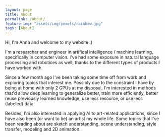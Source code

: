 ```yaml
---
layout: page
title: About
permalink: /about/
feature-img: "assets/img/pexels/rainbow.jpg"
tags: [About]
---
```


Hi, I'm Anna and welcome to my website :)

I'm a researcher and engineer in artifical intelligence / machine learning, specifically in computer vision. I've had some exposure in natural language processing and robotices as well, thanks to the different types of products I have worked with.

Since a few month ago I've been taking some time off from work and exploring topics that interest me. Possibly due to the constraint I have by being at home with only 2 GPUs at my disposal, I'm interested in methods that'd allow deep learning to generalize better, train more efficiently, better reuse previously learned knowledge, use less resource, or use less (labeled) data.

Besides, I'm also interested in applying AI to art-related applications, since I have also been (or want to be) an artist my whole life. Some topics that I've been reading about are sketch understanding, scene understanding, style transfer, modeling and 2D animation.
